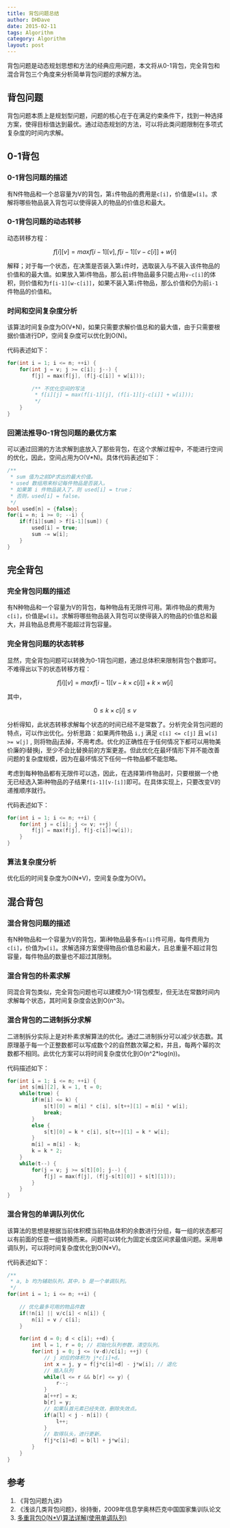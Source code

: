 ```yaml
---
title: 背包问题总结
author: DHDave
date: 2015-02-11
tags: Algorithm
category: Algorithm
layout: post
---
```


背包问题是动态规划思想和方法的经典应用问题，本文将从0-1背包，完全背包和混合背包三个角度来分析简单背包问题的求解方法。

背包问题
---------

背包问题本质上是规划型问题，问题的核心在于在满足约束条件下，找到一种选择方案，使得目标值达到最优。通过动态规划的方法，可以将此类问题限制在多项式复杂度的时间内求解。

<!--more-->

0-1背包
--------

### 0-1背包问题的描述

有N件物品和一个总容量为V的背包，第`i`件物品的费用是`c[i]`，价值是`w[i]`。求解将哪些物品装入背包可以使得装入的物品的价值总和最大。

### 0-1背包问题的动态转移

动态转移方程：

$$ f[i][v] = max{f[i-1][v], f[i-1][v-c[i]]+w[i]} $$

解释；对于每一个状态，在决策是否装入第`i`件时，选取装入与不装入该件物品的价值和的最大值。如果放入第i件物品，那么前`i`件物品最多只能占用`v-c[i]`的体积，则价值和为`f[i-1][w-c[i]]`，如果不装入第`i`件物品，那么价值和仍为前`i-1`件物品的价值和。

### 时间和空间复杂度分析

该算法时间复杂度为O(V\*N)，如果只需要求解价值总和的最大值，由于只需要根据价值进行DP，空间复杂度可以优化到O(N)。

代码表述如下：

```cpp
for(int i = 1; i <= n; ++i) {
    for(int j = v; j >= c[i]; j--) {
		f[j] = max(f[j], (f[j-c[i]] + w[i]));
        
        /** 不优化空间的写法
         * f[i][j] = max(f[i-1][j], (f[i-1][j-c[i]] + w[i]));
         */
	}
}
```

### 回溯法推导0-1背包问题的最优方案

可以通过回溯的方法求解到底放入了那些背包，在这个求解过程中，不能进行空间的优化，因此，空间占用为O(V\*N)。具体代码表述如下：

```cpp
/**
 * sum 值为之前DP求出的最大价值。
 * used 数组用来标记每件物品是否装入。
 * 如果第 i 件物品装入了，则 used[i] = true；
 * 否则，used[i] = false。
 */
bool used[n] = {false};
for(i = n; i >= 0; --i) {
    if(f[i][sum] > f[i-1][sum]) {
        used[i] = true;
        sum -= w[i];
    }
}
```

完全背包
---------

### 完全背包问题的描述

有N种物品和一个容量为V的背包，每种物品有无限件可用。第i件物品的费用为`c[i]`，价值是`w[i]`。求解将哪些物品装入背包可以使得装入的物品的价值总和最大，并且物品总费用不能超过背包容量。

### 完全背包问题的状态转移

显然，完全背包问题可以转换为0-1背包问题，通过总体积来限制背包个数即可。不难得出以下的状态转移方程：

$$ f[i][v] = max{f[i-1][v-k \times c[i]] + k \times w[i]} $$

其中，

$$ 0 \leq k \times c[i] \leq v $$

分析得知，此状态转移求解每个状态的时间已经不是常数了。分析完全背包问题的特点，可以作出优化。分析思路：如果两件物品 `i,j` 满足 `c[i] <= c[j]` 且 `w[i] >= w[j]` , 则将物品j去掉，不用考虑。优化的正确性在于任何情况下都可以用物美价廉的i替换j，至少不会比替换前的方案更差。但此优化在最坏情形下并不能改善问题的复杂度规模，因为在最坏情况下任何一件物品都不能忽略。

考虑到每种物品都有无限件可以选，因此，在选择第i件物品时，只要根据一个绝无已经选入第i种物品的子结果`f[i-1][v-[i]]`即可。在具体实现上，只要改变V的递推顺序就行。

代码表述如下：

```cpp
for(int i = 1; i <= n; ++i) {
    for(int j = c[i]; j <= v; ++j) {
        f[j] = max(f[j], f[j-c[i]]+w[i]);    
    }
}
```

### 算法复杂度分析

优化后的时间复杂度为O(N\*V)，空间复杂度为O(V)。

混合背包
---------

### 混合背包问题的描述

有N种物品和一个容量为V的背包，第i种物品最多有`n[i]`件可用，每件费用为`c[i]`，价值为`w[i]`。求解选择方案使得物品价值总和最大，且总重量不超过背包容量，每件物品的数量也不超过其限制。

### 混合背包的朴素求解

同混合背包类似，完全背包问题也可以建模为0-1背包模型，但无法在常数时间内求解每个状态，其时间复杂度会达到O(n^3)。

### 混合背包的二进制拆分求解

二进制拆分实际上是对朴素求解算法的优化。通过二进制拆分可以减少状态数。其原理基于每一个正整数都可以写成数个2的自然数次幂之和，并且，每两个幂的次数都不相同。此优化方案可以将时间复杂度优化到O(n^2\*log(n))。

代码描述如下：

```cpp
for(int i = 1; i <= n; ++i) {
	int s[mi][2], k = 1, t = 0;
	while(true) {
		if(m[i] <= k) {
			s[t][0] = m[i] * c[i], s[t++][1] = m[i] * w[i];
			break;
		}
		else {
    		s[t][0] = k * c[i], s[t++][1] = k * w[i];
		}
		m[i] = m[i] - k;
		k = k * 2;
    }
	while(t--) {
		for(j = v; j >= s[t][0]; j--) {
			f[j] = max(f[j], (f[j-s[t][0]] + s[t][1]));
		}
	}
}
```

### 混合背包的单调队列优化

该算法的思想是根据当前体积模当前物品体积的余数进行分组，每一组的状态都可以有前面的任意一组转换而来。问题可以转化为固定长度区间求最值问题。采用单调队列，可以将时间复杂度优化到O(N\*V)。

代码表述如下：

```cpp
/**
 * a, b 均为辅助队列，其中，b 是一个单调队列。
 */
for(int i = 1; i <= n; ++i) {
    
    // 优化最多可用的物品件数
    if(!n[i] || v/c[i] < n[i]) {
        n[i] = v / c[i];   
    }
    
    for(int d = 0; d < c[i]; ++d) {
        int l = 1, r = 0; // 初始化队列参数，清空队列。
        for(int j = 0; j <= (v-d)/c[i]; ++j) {
            // j 对应的体积为 j*c[i]+d。
            int x = j, y = f[j*c[i]+d] - j*w[i]; // 退化
            // 插入队列
            while(l <= r && b[r] <= y) {
                r--;
            }
            a[++r] = x;
            b[r] = y;
            // 如果队首元素已经失效，删除失效点。
            if(a[l] < j - n[i]) {
                l++;
            }
            // 取得队头，进行更新。
            f[j*c[i]+d] = b[l] + j*w[i];
        }
    }    
}
```

参考
-----

1. 《背包问题九讲》
2. 《浅谈几类背包问题》，徐持衡，2009年信息学奥林匹克中国国家集训队论文 
3. [多重背包O(N\*V)算法详解(使用单调队列)](http://blog.csdn.net/flyinghearts/article/details/5898183 "flyinghearts的专栏")






